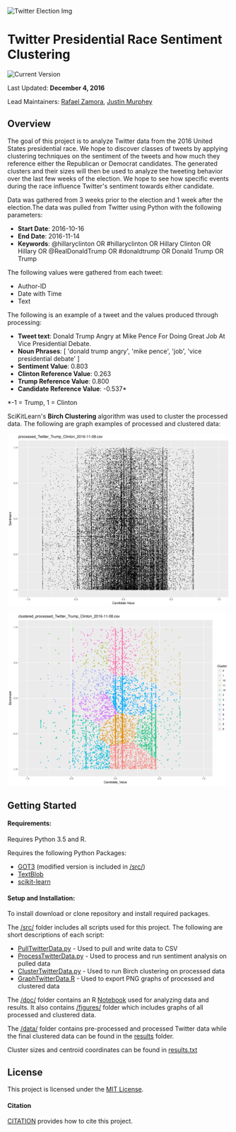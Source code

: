 ![Twitter Election Img](http://www.businessreviewusa.com/public/uploads/large/large_article_im4302_Twitter-in-the-Election.jpg)
# Twitter Presidential Race Sentiment Clustering
![Current Version](https://img.shields.io/badge/version-1.0.0-green.svg)

Last Updated: **December 4, 2016**

Lead Maintainers: [Rafael Zamora](https://github.com/rz4), [Justin Murphey](https://github.com/KingMurphy)

## Overview
The goal of this project is to analyze Twitter data from the 2016 United States presidential race.
We hope to discover classes of tweets by applying clustering techniques on the
sentiment of the tweets and how much they reference either the Republican or Democrat
candidates. The generated clusters and their sizes will then be used to analyze the
tweeting behavior over the last few weeks of the election. We hope to see how
specific events during the race influence Twitter's sentiment towards either candidate.

Data was gathered from 3 weeks prior to the election and 1 week after the election.The data was pulled from Twitter using Python with the following parameters:

- **Start Date**: 2016-10-16
- **End Date**: 2016-11-14
- **Keywords**: @hillaryclinton OR #hillaryclinton OR Hillary Clinton OR Hillary OR @RealDonaldTrump OR #donaldtrump OR Donald Trump OR Trump

The following values were gathered from each tweet:

- Author-ID
- Date with Time
- Text

The following is an example of a tweet and the values produced through processing:
- **Tweet text**: Donald Trump Angry at Mike Pence For Doing Great Job At Vice Presidential Debate.
- **Noun Phrases**: [ 'donald trump angry', 'mike pence',  'job', 'vice presidential debate' ]
- **Sentiment Value**: 0.803
- **Clinton Reference Value**: 0.263
- **Trump Reference Value**: 0.800
- **Candidate Reference Value**: -0.537*

*-1 = Trump, 1 = Clinton

SciKitLearn's **Birch Clustering** algorithm was used to cluster the processed data.
The following are graph examples of processed and clustered data:

![Processed Data Graph Example](doc/figures/processed_Twitter_Trump_Clinton_2016-11-08.png)

![Clustered Data Graph Example](doc/figures/clustered_processed_Twitter_Trump_Clinton_2016-11-08.png)


## Getting Started

#### Requirements:

Requires Python 3.5 and R.

Requires the following Python Packages:

- [GOT3](https://github.com/Jefferson-Henrique/GetOldTweets-python) (modified version is included in [/src/](src))
- [TextBlob](https://pypi.python.org/pypi/textblob)
- [scikit-learn](https://pypi.python.org/pypi/scikit-learn/0.18.1)

#### Setup and Installation:

To install download or clone repository and install required packages.

The [/src/](src) folder includes all scripts used for this project. The following
are short descriptions of each script:

- [PullTwitterData.py](src/PullTwitterData.py) - Used to pull and write data to CSV
- [ProcessTwitterData.py](src/ProcessTwitterData.py) - Used to process and run sentiment analysis on pulled data
- [ClusterTwitterData.py](src/ClusterTwitterData.py) - Used to run Birch clustering on processed data
- [GraphTwitterData.R](src/GraphTwitterData.R) - Used to export PNG graphs of processed and clustered data

The [/doc/](doc) folder contains an R [Notebook](doc/Notebook.Rmd) used for analyzing
data and results. It also contains [/figures/](doc/figures) folder which includes graphs of all processed and
clustered data.

The [/data/](data) folder contains pre-processed and processed Twitter data while the
final clustered data can be found in the [results](/results/) folder.

Cluster sizes and centroid coordinates can be found in
[results.txt](results/results.txt)


## License

This project is licensed under the [MIT License](LICENSE).

#### Citation

[CITATION](CITATION) provides how to cite this project.
